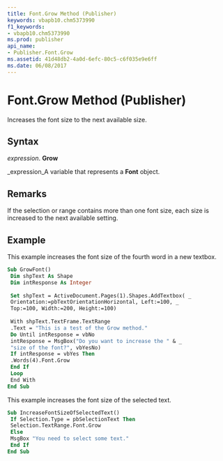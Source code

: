 ```yaml
---
title: Font.Grow Method (Publisher)
keywords: vbapb10.chm5373990
f1_keywords:
- vbapb10.chm5373990
ms.prod: publisher
api_name:
- Publisher.Font.Grow
ms.assetid: 41d48db2-4a0d-6efc-80c5-c6f035e9e6ff
ms.date: 06/08/2017
---
```



# Font.Grow Method (Publisher)

Increases the font size to the next available size.


## Syntax

 _expression_. **Grow**

 _expression_A variable that represents a  **Font** object.


## Remarks

If the selection or range contains more than one font size, each size is increased to the next available setting.


## Example

This example increases the font size of the fourth word in a new textbox.


```vb
Sub GrowFont() 
 Dim shpText As Shape 
 Dim intResponse As Integer 
 
 Set shpText = ActiveDocument.Pages(1).Shapes.AddTextbox( _ 
 Orientation:=pbTextOrientationHorizontal, Left:=100, _ 
 Top:=100, Width:=200, Height:=100) 
 
 With shpText.TextFrame.TextRange 
 .Text = "This is a test of the Grow method." 
 Do Until intResponse = vbNo 
 intResponse = MsgBox("Do you want to increase the " & _ 
 "size of the font?", vbYesNo) 
 If intResponse = vbYes Then 
 .Words(4).Font.Grow 
 End If 
 Loop 
 End With 
End Sub
```

This example increases the font size of the selected text.




```vb
Sub IncreaseFontSizeOfSelectedText() 
 If Selection.Type = pbSelectionText Then 
 Selection.TextRange.Font.Grow 
 Else 
 MsgBox "You need to select some text." 
 End If 
End Sub
```



